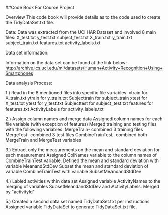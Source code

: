 ##Code Book For Course Project

Overview
This code book will provide details as to the code used to create the TidyDataSet.txt file.

Data:
Data was extracted from the UCI HAR Dataset and involved 8 main files:
X_test.txt
y_test.txt
subject_test.txt
X_train.txt
y_train.txt
subject_train.txt
features.txt
activity_labels.txt

Data set information:

Information on the data set can be found at the link below:
http://archive.ics.uci.edu/ml/datasets/Human+Activity+Recognition+Using+Smartphones

Data analysis Process:

1.) Read in the 8 mentioned files into specific file variables.
xtrain for X_train.txt
ytrain for y_train.txt 
Subjecttrain for subject_train
xtest for X_test.txt
ytest for y_test.txt
Subjecttest for subject_test.txt
features for features.txt
ActivityLabels for activity_labels.txt

2.) Assign column names and merge data
Assigned column names for each file variable (with exception of features)
Merged training and testing files with the following variables:
MergeTrain- combined 3 training files
MergeTest- combined 3 test files
CombineTrainTest- combined both MergeTrain and MergeTest variables

3.) Extract only the measurements on the mean and standard deviation for each measurement
Assigned ColNames variable to the column names of CombineTrainTest variable.
Defined the mean and standard deviation with variable MeanandStdDev
Subset the mean and standard deviation of variable CombineTrainTest with variable SubsetMeandandStdDev

4.) Labled activities within data set
Assigned variable ActivityNames to the merging of variables SubsetMeandandStdDev and ActivityLabels.  Merged by "activityId"

5.) Created a second data set named TidyDataSet.txt per instructions
Assigned variable TidyDataSet to generate TidyDataSet.txt file.  




